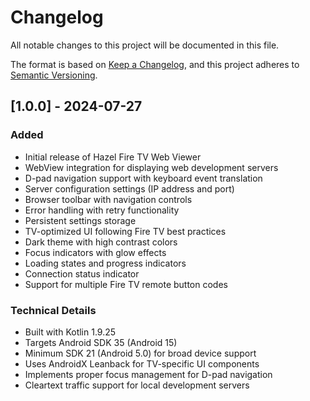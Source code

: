 # Changelog

All notable changes to this project will be documented in this file.

The format is based on [Keep a Changelog](https://keepachangelog.com/en/1.0.0/),
and this project adheres to [Semantic Versioning](https://semver.org/spec/v2.0.0.html).

## [1.0.0] - 2024-07-27

### Added
- Initial release of Hazel Fire TV Web Viewer
- WebView integration for displaying web development servers
- D-pad navigation support with keyboard event translation
- Server configuration settings (IP address and port)
- Browser toolbar with navigation controls
- Error handling with retry functionality
- Persistent settings storage
- TV-optimized UI following Fire TV best practices
- Dark theme with high contrast colors
- Focus indicators with glow effects
- Loading states and progress indicators
- Connection status indicator
- Support for multiple Fire TV remote button codes

### Technical Details
- Built with Kotlin 1.9.25
- Targets Android SDK 35 (Android 15)
- Minimum SDK 21 (Android 5.0) for broad device support
- Uses AndroidX Leanback for TV-specific UI components
- Implements proper focus management for D-pad navigation
- Cleartext traffic support for local development servers